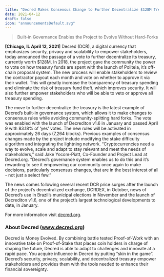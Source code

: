 ```yaml
---
title: "Decred Makes Consensus Change to Further Decentralize $128M Treasury"
date: 2021-04-12
draft: false
icon: "announcementsDefault.svg"
---
```


> Built-in Governance Enables the Project to Evolve Without Hard-Forks

**[Chicago, IL April 12, 2021]**  Decred (DCR), a digital currency that
emphasizes security, privacy and scalability to empower stakeholders, today
announced the passage of a vote to further decentralize its treasury, currently
worth $128M. In 2018, the project gave the community the power to vote on how
treasury funds are spent with the launch of Politeia, it’s off-chain proposal
system. The new process will enable stakeholders to review the contractor payout
each month and vote on whether to approve it via their wallet. This will greatly
increase the transparency of treasury spending and eliminate the risk of
treasury fund theft, which improves security. It will also further empower
stakeholders who will be able to veto or approve all treasury spending.

The move to further decentralize the treasury is the latest example of Decred’s
built-in governance system, which allows it to make changes to consensus rules
while avoiding community-splitting hard forks. The vote was enabled with the
launch of Decrediton v1.6 in January and passed April 9 with 83.18% of ‘yes’
votes. The new rules will be activated in approximately 26 days (7,264 blocks).
Previous examples of consensus changes made by the project include modifying the
stake difficulty algorithm and integrating the lightning network.
“Cryptocurrencies need a way to evolve, scale and adapt to stay relevant and
meet the needs of stakeholders,” said Jake Yocom-Piatt, Co-Founder and Project
Lead at Decred.org. “Decred’s governance system enables us to do this and it’s
rewarding to see it empowering our community once again to make decisions,
particularly consensus changes, that are in the best interest of all - not just
a select few.”

The news comes following several recent DCR price surges after the launch of the
project’s decentralized exchange, DCRDEX, in October, news of Decred’s use in
Brazil’s municipal elections in November and the launch of Decrediton v1.6, one
of the project’s largest technological developments to date, in January.

For more information visit [decred.org](https://decred.org/).

### About Decred (www.decred.org)

Decred is Money Evolved. By combining battle tested Proof-of-Work with an
innovative take on Proof-of-Stake that places coin holders in charge of shaping
the future, Decred is able to adapt to challenges and innovate at a rapid pace.
You acquire influence in Decred by putting “skin in the game”. Decred’s
security, privacy, scalability, and decentralized treasury empower stakeholders
and provides them with the tools needed to enhance their financial sovereignty.
